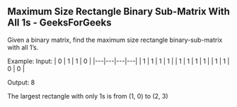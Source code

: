 ## Maximum Size Rectangle Binary Sub-Matrix With All 1s - GeeksForGeeks

Given a binary matrix, find the maximum size rectangle binary-sub-matrix with all 1’s. 

Example:
Input:
| 0 | 1 | 1 | 0 |
|---|---|---|---|
| 1 | 1 | 1 | 1 |
| 1 | 1 | 1 | 1 |
| 1 | 1 | 0 | 0 |

Output: 8

The largest rectangle with only 1s is from (1, 0) to (2, 3)


